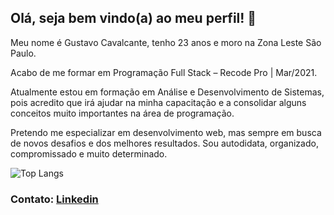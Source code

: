 ##   Olá, seja bem vindo(a) ao meu perfil! 👋

   Meu nome é Gustavo Cavalcante, tenho 23 anos e moro na Zona Leste São Paulo. 
   
   Acabo de me formar em Programação Full Stack – Recode Pro | Mar/2021.

   Atualmente estou em formação em Análise e Desenvolvimento de Sistemas, pois acredito que irá ajudar na minha capacitação e a consolidar alguns conceitos muito importantes na      área de programação.

   Pretendo me especializar em desenvolvimento web, mas sempre em busca de novos desafios e dos melhores resultados. Sou autodidata, organizado, compromissado e muito determinado.
   


   
   ![Top Langs](https://github-readme-stats.vercel.app/api/top-langs/?username=gustavocavalcant&layout=compact&theme=tokyonight)
   

   ### Contato: [Linkedin](https://www.linkedin.com/in/gustavo-cavalcante-ferreira-2a172b1a0/)
<!--
**GustavoCavalcant/GustavoCavalcant** is a ✨ _special_ ✨ repository because its `README.md` (this file) appears on your GitHub profile.

Here are some ideas to get you started:

- 🔭 I’m currently working on ...
- 🌱 I’m currently learning ...
- 👯 I’m looking to collaborate on ...
- 🤔 I’m looking for help with ...
- 💬 Ask me about ...
- 📫 How to reach me: ...
- 😄 Pronouns: ...
- ⚡ Fun fact: ...
-->
